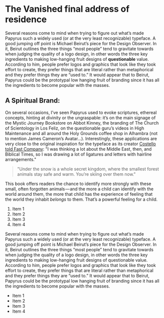 # The Vanished final address of residence

Several reasons come to mind when trying to figure out what’s made Papyrus such a widely used (or at the very least recognizable) typeface. A good jumping off point is Michael Beirut’s piece for the Design Observer. In it, Beirut outlines the three things “most people” tend to gravitate towards when judging the quality of a logo design, in other words the three key ingredients to making low-hanging fruit designs of **questionable** value. According to him, people prefer logos and graphics that look like they took effort to create, they prefer things that are literal rather than metaphorical and they prefer things they are “used to.” It would appear that to Beirut, Papyrus could be the prototypal low hanging fruit of branding since it has all the ingredients to become popular with the masses.

## A Spiritual Brand:

On several occasions, I’ve seen Papyrus used to evoke scriptures, ethereal concepts, hinting at divinity or the ungraspable: it’s on the main signage of the Mystic Journey Bookstore on Abbot Kinney, the branding of The Church of Scientology in Los Feliz, on the questionable guru’s videos in High Maintenance and all around the Holy Grounds coffee shop in Alhambra (not to mention James Cameron’s Avatar…). Interestingly, these applications are very close to the original inspiration for the typeface as its creator [Costello told Fast Company](https://google.com): "I was thinking a lot about the Middle East, then, and Biblical Times, so I was drawing a lot of ligatures and letters with hairline arrangements."

> "Under the snow is a whole secret kingdom, where the smallest forest animals stay safe and warm. You’re skiing over them now."

This book offers readers the chance to identify more strongly with these small, often forgotten animals — and the more a child can identify with the world around them, the more that child has the experience of feeling that the world they inhabit _belongs_ to them. That’s a powerful feeling for a child.

1. Item 1
2. Item 2
3. Item 3
4. Item 4

Several reasons come to mind when trying to figure out what’s made Papyrus such a widely used (or at the very least recognizable) typeface. A good jumping off point is Michael Beirut’s piece for the Design Observer. In it, Beirut outlines the three things “most people” tend to gravitate towards when judging the quality of a logo design, in other words the three key ingredients to making low-hanging fruit designs of questionable value. According to him, people prefer logos and graphics that look like they took effort to create, they prefer things that are literal rather than metaphorical and they prefer things they are “used to.” It would appear that to Beirut, Papyrus could be the prototypal low hanging fruit of branding since it has all the ingredients to become popular with the masses.

* Item 1
* Item 2
* Item 3
* Item 4
